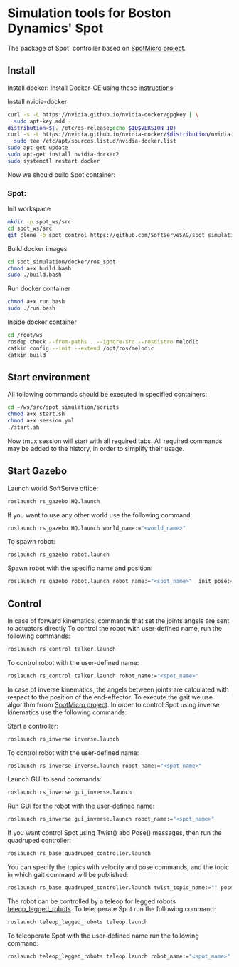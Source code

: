 # Simulation tools for Boston Dynamics' Spot

The package of Spot' controller based on [SpotMicro project](https://github.com/OpenQuadruped/spot_mini_mini).


## Install
Install docker:
Install Docker-CE using these [instructions](https://docs.docker.com/engine/install/ubuntu/)

Install nvidia-docker 
```bash
curl -s -L https://nvidia.github.io/nvidia-docker/gpgkey | \
  sudo apt-key add -
distribution=$(. /etc/os-release;echo $ID$VERSION_ID)
curl -s -L https://nvidia.github.io/nvidia-docker/$distribution/nvidia-docker.list | \
  sudo tee /etc/apt/sources.list.d/nvidia-docker.list
sudo apt-get update
sudo apt-get install nvidia-docker2
sudo systemctl restart docker
```

Now we should build Spot container:

### Spot:

Init workspace

```bash
mkdir -p spot_ws/src
cd spot_ws/src
git clone -b spot_control https://github.com/SoftServeSAG/spot_simulation.git
```

Build docker images

```bash
cd spot_simulation/docker/ros_spot
chmod a+x build.bash
sudo ./build.bash 
```
Run docker container

```bash
chmod a+x run.bash
sudo ./run.bash
```

Inside docker container

```bash
cd /root/ws
rosdep check --from-paths . --ignore-src --rosdistro melodic
catkin config --init --extend /opt/ros/melodic   
catkin build
```

## Start environment
All following commands should be executed in specified containers:

```bash
cd ~/ws/src/spot_simulation/scripts
chmod a+x start.sh
chmod a+x session.yml
./start.sh
```
Now tmux session will start with all required tabs. All required commands may be added to the history, in order to simplify their usage.

## Start Gazebo
Launch world SoftServe office:
```bash
roslaunch rs_gazebo HQ.launch
```
If you want to use any other world use the following command:
```bash
roslaunch rs_gazebo HQ.launch world_name:="<world_name>"
```
To spawn robot:
```bash
roslaunch rs_gazebo robot.launch 
```
Spawn robot with the specific name and position:
```bash
roslaunch rs_gazebo robot.launch robot_name:="<spot_name>"  init_pose:="-x 0.0 -y 0.0 -z 0.0"
```
## Control
In case of forward kinematics, commands that set the joints angels are sent to actuators directly 
To control the robot with user-defined name, run the following commands:
```bash
roslaunch rs_control talker.launch 
```
To control robot with the user-defined name:
```bash
roslaunch rs_control talker.launch robot_name:="<spot_name>"
```
In case of inverse kinematics, the angels between joints are calculated with respect to the position of the end-effector. To execute the gait we use algorithm frrom [SpotMicro project](https://github.com/OpenQuadruped/spot_mini_mini).
In order to control Spot using inverse kinematics use the following commands: 

Start a controller:
```bash
roslaunch rs_inverse inverse.launch
```
To control robot with the user-defined name:
```bash
roslaunch rs_inverse inverse.launch robot_name:="<spot_name>"
```
Launch GUI to send commands:
```bash
roslaunch rs_inverse gui_inverse.launch
```
Run GUI for the robot with the user-defined name:
```bash
roslaunch rs_inverse gui_inverse.launch robot_name:="<spot_name>"
```
If you want control Spot using Twist() abd Pose() messages, then run the quadruped controller:
```bash
roslaunch rs_base quadruped_controller.launch 
```
You can specify the topics with velocity and pose commands, and the  topic in which gait command will be published:
```bash
roslaunch rs_base quadruped_controller.launch twist_topic_name:="" pose_topic_name:="" gait_topic_name:="<spot_name>/inverse_gait_input"
```

The robot can be controlled by a teleop for legged robots [teleop_legged_robots](https://github.com/SoftServeSAG/teleop_legged_robots). To teleoperate Spot run the following command:
```bash
roslaunch teleop_legged_robots teleop.launch 
```
To teleoperate Spot with the user-defined name run the following command:
```bash
roslaunch teleop_legged_robots teleop.launch robot_name:="<spot_name>"
```
